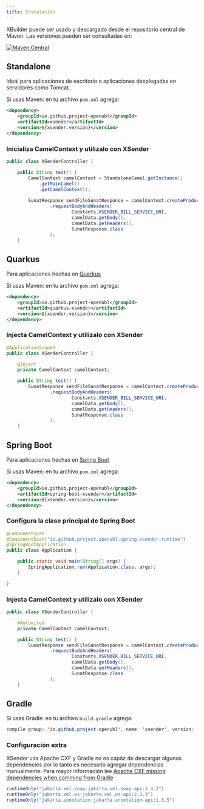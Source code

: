```yaml
---
title: Instalación
---
```


XBuilder puede ser usado y descargado desde el repositorio central de Maven. Las versiones pueden ser consultadas en:

[![Maven Central](https://img.shields.io/maven-central/v/io.github.project-openubl/xsender)](https://central.sonatype.com/artifact/io.github.project-openubl/xsender)

## Standalone

Ideal para aplicaciones de escritorio o aplicaciones desplegadas en servidores como Tomcat.

Si usas Maven: en tu archivo `pom.xml` agrega:

```xml
<dependency>
    <groupId>io.github.project-openubl</groupId>
    <artifactId>xsender</artifactId>
    <version>${xsender.version}</version>
</dependency>
```

### Inicializa CamelContext y utilizalo con XSender

```java
public class XSenderController {

    public String test() {
        CamelContext camelContext = StandaloneCamel.getInstance()
            .getMainCamel()
            .getCamelContext();
        
        SunatResponse sendFileSunatResponse = camelContext.createProducerTemplate()
                .requestBodyAndHeaders(
                        Constants.XSENDER_BILL_SERVICE_URI,
                        camelData.getBody(),
                        camelData.getHeaders(),
                        SunatResponse.class
                );
    }

```

## Quarkus

Para aplicaciones hechas en [Quarkus](quarkus.io/)

Si usas Maven: en tu archivo `pom.xml` agrega:

```xml
<dependency>
    <groupId>io.github.project-openubl</groupId>
    <artifactId>quarkus-xsender</artifactId>
    <version>${xsender.version}</version>
</dependency>
```

### Injecta CamelContext y utilizalo con XSender

```java
@ApplicationScoped
public class XSenderController {

    @Inject
    private CamelContext camelContext;

    public String test() {
        SunatResponse sendFileSunatResponse = camelContext.createProducerTemplate()
                .requestBodyAndHeaders(
                        Constants.XSENDER_BILL_SERVICE_URI,
                        camelData.getBody(),
                        camelData.getHeaders(),
                        SunatResponse.class
                );
    }
```

## Spring Boot

Para aplicaciones hechas en [Spring Boot](https://spring.io/)

Si usas Maven: en tu archivo `pom.xml` agrega:

```xml
<dependency>
    <groupId>io.github.project-openubl</groupId>
    <artifactId>spring-boot-xsender</artifactId>
    <version>${xsender.version}</version>
</dependency>
```

### Configura la clase principal de Spring Boot

```java
@ComponentScan
@ComponentScan("io.github.project.openubl.spring.xsender.runtime")
@SpringBootApplication
public class Application {

    public static void main(String[] args) {
        SpringApplication.run(Application.class, args);
    }

}
```

### Injecta CamelContext y utilizalo con XSender

```java
public class XSenderController {

    @Autowired
    private CamelContext camelContext;

    public String test() {
        SunatResponse sendFileSunatResponse = camelContext.createProducerTemplate()
                .requestBodyAndHeaders(
                        Constants.XSENDER_BILL_SERVICE_URI,
                        camelData.getBody(),
                        camelData.getHeaders(),
                        SunatResponse.class
                );
    }
```

## Gradle

Si usas Gradle: en tu archivo `build.gradle` agrega:

```java
compile group: 'io.github.project-openubl', name: 'xsender', version: 'VERSION'
```

### Configuración extra

XSender usa Apache CXF y Gradle no es capáz de descargar algunas dependencies por lo tanto es necesario agregar dependencias manualmente.
Para mayor información lee [Apache CXF missing dependencies when comming from Gradle](https://discuss.gradle.org/t/apache-cxf-transitive-dependencies-are-missing-many-dependencies-when-coming-from-maven-to-gradle/42333/2)

```java
runtimeOnly("jakarta.xml.soap:jakarta.xml.soap-api:1.4.2")
runtimeOnly("jakarta.xml.ws:jakarta.xml.ws-api:2.3.3")
runtimeOnly("jakarta.annotation:jakarta.annotation-api:1.3.5")
```

